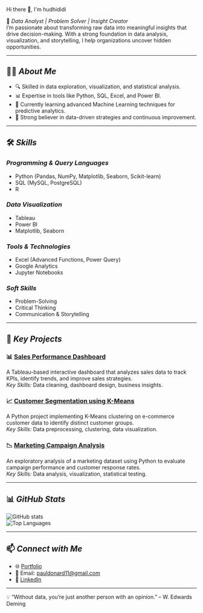 Hi there 👋, I'm hudhididi  

🎯 *Data Analyst | Problem Solver | Insight Creator*  
I’m passionate about transforming raw data into meaningful insights that drive decision-making. With a strong foundation in data analysis, visualization, and storytelling, I help organizations uncover hidden opportunities.  

---

## 👩‍💻 *About Me*  
- 🔍 Skilled in data exploration, visualization, and statistical analysis.  
- 📊 Expertise in tools like Python, SQL, Excel, and Power BI.  
- 🌱 Currently learning advanced Machine Learning techniques for predictive analytics.  
- 🌟 Strong believer in data-driven strategies and continuous improvement.  

---

## 🛠️ *Skills*  

### *Programming & Query Languages*  
- Python (Pandas, NumPy, Matplotlib, Seaborn, Scikit-learn)  
- SQL (MySQL, PostgreSQL)  
- R  

### *Data Visualization*  
- Tableau  
- Power BI  
- Matplotlib, Seaborn  

### *Tools & Technologies*  
- Excel (Advanced Functions, Power Query)  
- Google Analytics  
- Jupyter Notebooks  

### *Soft Skills*  
- Problem-Solving  
- Critical Thinking  
- Communication & Storytelling  

---

## 🚀 *Key Projects*  

### 📊 [Sales Performance Dashboard](https://github.com/hudhididi/sales-performance-dashboard)  
A Tableau-based interactive dashboard that analyzes sales data to track KPIs, identify trends, and improve sales strategies.  
*Key Skills:* Data cleaning, dashboard design, business insights.  

### 📈 [Customer Segmentation using K-Means](https://github.com/hudhididi/customer-segmentation)  
A Python project implementing K-Means clustering on e-commerce customer data to identify distinct customer groups.  
*Key Skills:* Data preprocessing, clustering, data visualization.  

### 📉 [Marketing Campaign Analysis](https://github.com/hudhididi/marketing-campaign-analysis)  
An exploratory analysis of a marketing dataset using Python to evaluate campaign performance and customer response rates.  
*Key Skills:* Data analysis, visualization, statistical testing.  

---

## 📊 *GitHub Stats*  

![GitHub stats](https://github-readme-stats.vercel.app/api?username=hudhididi&show_icons=true&theme=dracula)  
![Top Languages](https://github-readme-stats.vercel.app/api/top-langs/?username=hudhididi&layout=compact&theme=dracula)  

---

## 📫 *Connect with Me*  

- 🌐 [Portfolio](https://yourportfolio.com)  
- 📧 Email: pauldonard11@gmail.com  
- 💼 [LinkedIn](https://linkedin.com/in/paul-donard-7538112b4) 

---

💡 “Without data, you’re just another person with an opinion.” – W. Edwards Deming
